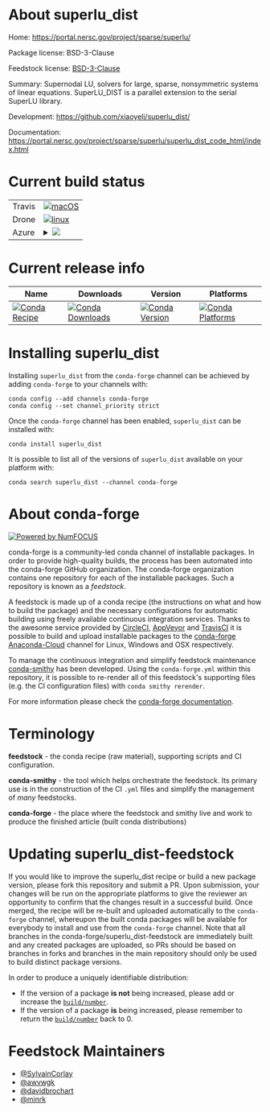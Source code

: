 About superlu_dist
==================

Home: https://portal.nersc.gov/project/sparse/superlu/

Package license: BSD-3-Clause

Feedstock license: [BSD-3-Clause](https://github.com/conda-forge/superlu_dist-feedstock/blob/master/LICENSE.txt)

Summary: Supernodal LU, solvers for large, sparse, nonsymmetric systems of linear
equations. SuperLU_DIST is a parallel extension to the serial SuperLU library.


Development: https://github.com/xiaoyeli/superlu_dist/

Documentation: https://portal.nersc.gov/project/sparse/superlu/superlu_dist_code_html/index.html

Current build status
====================


<table><tr>
    <td>Travis</td>
    <td>
      <a href="https://travis-ci.com/conda-forge/superlu_dist-feedstock">
        <img alt="macOS" src="https://img.shields.io/travis/com/conda-forge/superlu_dist-feedstock/master.svg?label=macOS">
      </a>
    </td>
  </tr><tr>
    <td>Drone</td>
    <td>
      <a href="https://cloud.drone.io/conda-forge/superlu_dist-feedstock">
        <img alt="linux" src="https://img.shields.io/drone/build/conda-forge/superlu_dist-feedstock/master.svg?label=Linux">
      </a>
    </td>
  </tr>
    
  <tr>
    <td>Azure</td>
    <td>
      <details>
        <summary>
          <a href="https://dev.azure.com/conda-forge/feedstock-builds/_build/latest?definitionId=8224&branchName=master">
            <img src="https://dev.azure.com/conda-forge/feedstock-builds/_apis/build/status/superlu_dist-feedstock?branchName=master">
          </a>
        </summary>
        <table>
          <thead><tr><th>Variant</th><th>Status</th></tr></thead>
          <tbody><tr>
              <td>linux_64_mpimpich</td>
              <td>
                <a href="https://dev.azure.com/conda-forge/feedstock-builds/_build/latest?definitionId=8224&branchName=master">
                  <img src="https://dev.azure.com/conda-forge/feedstock-builds/_apis/build/status/superlu_dist-feedstock?branchName=master&jobName=linux&configuration=linux_64_mpimpich" alt="variant">
                </a>
              </td>
            </tr><tr>
              <td>linux_64_mpiopenmpi</td>
              <td>
                <a href="https://dev.azure.com/conda-forge/feedstock-builds/_build/latest?definitionId=8224&branchName=master">
                  <img src="https://dev.azure.com/conda-forge/feedstock-builds/_apis/build/status/superlu_dist-feedstock?branchName=master&jobName=linux&configuration=linux_64_mpiopenmpi" alt="variant">
                </a>
              </td>
            </tr><tr>
              <td>linux_aarch64_mpimpich</td>
              <td>
                <a href="https://dev.azure.com/conda-forge/feedstock-builds/_build/latest?definitionId=8224&branchName=master">
                  <img src="https://dev.azure.com/conda-forge/feedstock-builds/_apis/build/status/superlu_dist-feedstock?branchName=master&jobName=linux&configuration=linux_aarch64_mpimpich" alt="variant">
                </a>
              </td>
            </tr><tr>
              <td>linux_aarch64_mpiopenmpi</td>
              <td>
                <a href="https://dev.azure.com/conda-forge/feedstock-builds/_build/latest?definitionId=8224&branchName=master">
                  <img src="https://dev.azure.com/conda-forge/feedstock-builds/_apis/build/status/superlu_dist-feedstock?branchName=master&jobName=linux&configuration=linux_aarch64_mpiopenmpi" alt="variant">
                </a>
              </td>
            </tr><tr>
              <td>linux_ppc64le_mpimpich</td>
              <td>
                <a href="https://dev.azure.com/conda-forge/feedstock-builds/_build/latest?definitionId=8224&branchName=master">
                  <img src="https://dev.azure.com/conda-forge/feedstock-builds/_apis/build/status/superlu_dist-feedstock?branchName=master&jobName=linux&configuration=linux_ppc64le_mpimpich" alt="variant">
                </a>
              </td>
            </tr><tr>
              <td>linux_ppc64le_mpiopenmpi</td>
              <td>
                <a href="https://dev.azure.com/conda-forge/feedstock-builds/_build/latest?definitionId=8224&branchName=master">
                  <img src="https://dev.azure.com/conda-forge/feedstock-builds/_apis/build/status/superlu_dist-feedstock?branchName=master&jobName=linux&configuration=linux_ppc64le_mpiopenmpi" alt="variant">
                </a>
              </td>
            </tr><tr>
              <td>osx_64_mpimpich</td>
              <td>
                <a href="https://dev.azure.com/conda-forge/feedstock-builds/_build/latest?definitionId=8224&branchName=master">
                  <img src="https://dev.azure.com/conda-forge/feedstock-builds/_apis/build/status/superlu_dist-feedstock?branchName=master&jobName=osx&configuration=osx_64_mpimpich" alt="variant">
                </a>
              </td>
            </tr><tr>
              <td>osx_64_mpiopenmpi</td>
              <td>
                <a href="https://dev.azure.com/conda-forge/feedstock-builds/_build/latest?definitionId=8224&branchName=master">
                  <img src="https://dev.azure.com/conda-forge/feedstock-builds/_apis/build/status/superlu_dist-feedstock?branchName=master&jobName=osx&configuration=osx_64_mpiopenmpi" alt="variant">
                </a>
              </td>
            </tr><tr>
              <td>osx_arm64_mpimpich</td>
              <td>
                <a href="https://dev.azure.com/conda-forge/feedstock-builds/_build/latest?definitionId=8224&branchName=master">
                  <img src="https://dev.azure.com/conda-forge/feedstock-builds/_apis/build/status/superlu_dist-feedstock?branchName=master&jobName=osx&configuration=osx_arm64_mpimpich" alt="variant">
                </a>
              </td>
            </tr><tr>
              <td>osx_arm64_mpiopenmpi</td>
              <td>
                <a href="https://dev.azure.com/conda-forge/feedstock-builds/_build/latest?definitionId=8224&branchName=master">
                  <img src="https://dev.azure.com/conda-forge/feedstock-builds/_apis/build/status/superlu_dist-feedstock?branchName=master&jobName=osx&configuration=osx_arm64_mpiopenmpi" alt="variant">
                </a>
              </td>
            </tr>
          </tbody>
        </table>
      </details>
    </td>
  </tr>
</table>

Current release info
====================

| Name | Downloads | Version | Platforms |
| --- | --- | --- | --- |
| [![Conda Recipe](https://img.shields.io/badge/recipe-superlu_dist-green.svg)](https://anaconda.org/conda-forge/superlu_dist) | [![Conda Downloads](https://img.shields.io/conda/dn/conda-forge/superlu_dist.svg)](https://anaconda.org/conda-forge/superlu_dist) | [![Conda Version](https://img.shields.io/conda/vn/conda-forge/superlu_dist.svg)](https://anaconda.org/conda-forge/superlu_dist) | [![Conda Platforms](https://img.shields.io/conda/pn/conda-forge/superlu_dist.svg)](https://anaconda.org/conda-forge/superlu_dist) |

Installing superlu_dist
=======================

Installing `superlu_dist` from the `conda-forge` channel can be achieved by adding `conda-forge` to your channels with:

```
conda config --add channels conda-forge
conda config --set channel_priority strict
```

Once the `conda-forge` channel has been enabled, `superlu_dist` can be installed with:

```
conda install superlu_dist
```

It is possible to list all of the versions of `superlu_dist` available on your platform with:

```
conda search superlu_dist --channel conda-forge
```


About conda-forge
=================

[![Powered by NumFOCUS](https://img.shields.io/badge/powered%20by-NumFOCUS-orange.svg?style=flat&colorA=E1523D&colorB=007D8A)](http://numfocus.org)

conda-forge is a community-led conda channel of installable packages.
In order to provide high-quality builds, the process has been automated into the
conda-forge GitHub organization. The conda-forge organization contains one repository
for each of the installable packages. Such a repository is known as a *feedstock*.

A feedstock is made up of a conda recipe (the instructions on what and how to build
the package) and the necessary configurations for automatic building using freely
available continuous integration services. Thanks to the awesome service provided by
[CircleCI](https://circleci.com/), [AppVeyor](https://www.appveyor.com/)
and [TravisCI](https://travis-ci.com/) it is possible to build and upload installable
packages to the [conda-forge](https://anaconda.org/conda-forge)
[Anaconda-Cloud](https://anaconda.org/) channel for Linux, Windows and OSX respectively.

To manage the continuous integration and simplify feedstock maintenance
[conda-smithy](https://github.com/conda-forge/conda-smithy) has been developed.
Using the ``conda-forge.yml`` within this repository, it is possible to re-render all of
this feedstock's supporting files (e.g. the CI configuration files) with ``conda smithy rerender``.

For more information please check the [conda-forge documentation](https://conda-forge.org/docs/).

Terminology
===========

**feedstock** - the conda recipe (raw material), supporting scripts and CI configuration.

**conda-smithy** - the tool which helps orchestrate the feedstock.
                   Its primary use is in the construction of the CI ``.yml`` files
                   and simplify the management of *many* feedstocks.

**conda-forge** - the place where the feedstock and smithy live and work to
                  produce the finished article (built conda distributions)


Updating superlu_dist-feedstock
===============================

If you would like to improve the superlu_dist recipe or build a new
package version, please fork this repository and submit a PR. Upon submission,
your changes will be run on the appropriate platforms to give the reviewer an
opportunity to confirm that the changes result in a successful build. Once
merged, the recipe will be re-built and uploaded automatically to the
`conda-forge` channel, whereupon the built conda packages will be available for
everybody to install and use from the `conda-forge` channel.
Note that all branches in the conda-forge/superlu_dist-feedstock are
immediately built and any created packages are uploaded, so PRs should be based
on branches in forks and branches in the main repository should only be used to
build distinct package versions.

In order to produce a uniquely identifiable distribution:
 * If the version of a package **is not** being increased, please add or increase
   the [``build/number``](https://docs.conda.io/projects/conda-build/en/latest/resources/define-metadata.html#build-number-and-string).
 * If the version of a package **is** being increased, please remember to return
   the [``build/number``](https://docs.conda.io/projects/conda-build/en/latest/resources/define-metadata.html#build-number-and-string)
   back to 0.

Feedstock Maintainers
=====================

* [@SylvainCorlay](https://github.com/SylvainCorlay/)
* [@awvwgk](https://github.com/awvwgk/)
* [@davidbrochart](https://github.com/davidbrochart/)
* [@minrk](https://github.com/minrk/)

